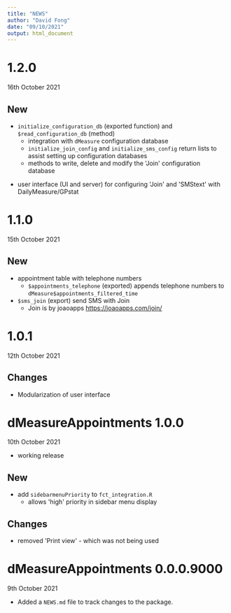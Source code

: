 ```yaml
---
title: "NEWS"
author: "David Fong"
date: "09/10/2021"
output: html_document
---
```


# 1.2.0
16th October 2021

## New

* `initialize_configuration_db` (exported function) and `$read_configuration_db` (method)
  + integration with `dMeasure` configuration database
  + `initialize_join_config` and `initialize_sms_config` return lists to assist setting up configuration databases
  + methods to write, delete and modify the 'Join' configuration database
+ user interface (UI and server) for configuring 'Join' and 'SMStext' with DailyMeasure/GPstat

# 1.1.0
15th October 2021

## New

* appointment table with telephone numbers
  + `$appointments_telephone` (exported) appends telephone numbers to `dMeasure$appointments_filtered_time`
* `$sms_join` (export) send SMS with Join
  + Join is by joaoapps https://joaoapps.com/join/

# 1.0.1
12th October 2021

## Changes

* Modularization of user interface

# dMeasureAppointments 1.0.0
10th October 2021

* working release

## New

* add `sidebarmenuPriority` to `fct_integration.R`
  - allows 'high' priority in sidebar menu display
  
## Changes

* removed 'Print view' - which was not being used

# dMeasureAppointments 0.0.0.9000
9th October 2021

* Added a `NEWS.md` file to track changes to the package.
